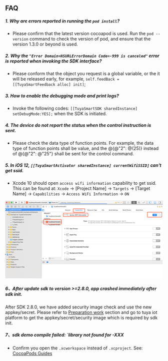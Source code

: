 ## FAQ

##### 1. Why are errors reported in running the `pod install`? 

   - Please confirm that the latest version cocoapod is used. Run the `pod --version` command to check the version of pod, and ensure that the version 1.3.0 or beyond is used. 

##### 2. Why the `"Error Domain=NSURLErrorDomain Code=-999 is canceled"` error is reported when invoking the SDK interface? 

   - Please conform that the object you request is a global variable, or the it will be released early, for example, `self.feedBack = [[TuyaSmartFeedback alloc] init]`;

##### 3. How to enable the debugging mode and print logs? 

  - Invoke the following codes: `[[TuyaSmartSDK sharedInstance] setDebugMode:YES];` when the SDK is initiated. 

##### 4. The device  do not report the status when the control instruction is sent. 

  - Please check the data type of function points. For example, the data type of function points shall be value, and the @{@"2": @(25)} instead of @{@"2": @"25"} shall be sent for the control command.

##### 5. In iOS 12, `[[TuyaSmartActivator sharedInstance] currentWifiSSID]` can't get ssid.

   - Xcode 10 should open `access wifi information` capability to get ssid. This can be found at:
       `Xcode` -> [Project Name] -> `Targets` -> [Target Name] -> `Capabilities` -> `Access WiFi Information` -> `ON`

   ![](./images/ios-sdk-wifi-access.png)

##### 6、After update sdk to version >=2.8.0, app crashed immediately after sdk init.

After SDK 2.8.0, we have added security image check and use the new appkey/secret. Please refer to [Preparation work](./Preparation.md) section and go to tuya iot platform to get the appkey/secret/security image which is required by sdk init.

##### 7、sdk demo compile failed: `library not found for -XXX

- Confirm you open the `.xcworkspace` instead of `.xcproject`. See: [CocoaPods Guides](https://guides.cocoapods.org/)

